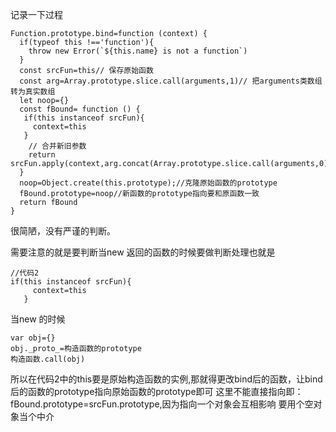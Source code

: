 记录一下过程
```
Function.prototype.bind=function (context) {
  if(typeof this !=='function'){
    throw new Error(`${this.name} is not a function`)
  }
  const srcFun=this// 保存原始函数
  const arg=Array.prototype.slice.call(arguments,1)// 把arguments类数组转为真实数组
  let noop={}
  const fBound= function () {
   if(this instanceof srcFun){
     context=this
   }
    // 合并新旧参数
    return srcFun.apply(context,arg.concat(Array.prototype.slice.call(arguments,0)))
  }
  noop=Object.create(this.prototype);//克隆原始函数的prototype
  fBound.prototype=noop//新函数的prototype指向要和原函数一致
  return fBound
}
```
很简陋，没有严谨的判断。

需要注意的就是要判断当new 返回的函数的时候要做判断处理也就是
```shagn
//代码2
if(this instanceof srcFun){
     context=this
   }
```
当new 的时候
```
var obj={}
obj._proto_=构造函数的prototype
构造函数.call(obj)
```
所以在代码2中的this要是原始构造函数的实例,那就得更改bind后的函数，让bind后的函数的prototype指向原始函数的prototype即可
这里不能直接指向即：fBound.prototype=srcFun.prototype,因为指向一个对象会互相影响
要用个空对象当个中介

